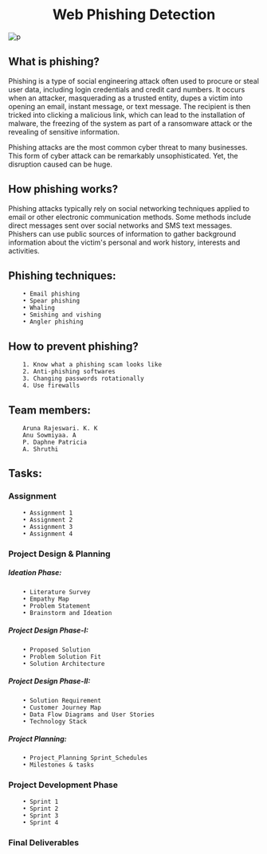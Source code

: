 <h1 align="center">Web Phishing Detection</h1>

![p](https://user-images.githubusercontent.com/114014205/201517286-55a57d15-9434-4f2c-9bb1-335e2cf9f9f1.jpg)

## What is phishing?
Phishing is a type of social engineering attack often used to procure or steal user data, including login credentials and credit card numbers. It occurs when an attacker, masquerading as a trusted entity, dupes a victim into opening an email, instant message, or text message. The recipient is then tricked into clicking a malicious link, which can lead to the installation of malware, the freezing of the system as part of a ransomware attack or the revealing of sensitive information.

Phishing attacks are the most common cyber threat to many businesses.
This form of cyber attack can be remarkably unsophisticated. Yet, the disruption caused can be huge.

## How phishing works?
Phishing attacks typically rely on social networking techniques applied to email or other electronic communication methods. Some methods include direct messages sent over social networks and SMS text messages.
Phishers can use public sources of information to gather background information about the victim's personal and work history, interests and activities.
## Phishing techniques:
        • Email phishing 
        • Spear phishing 
        • Whaling
        • Smishing and vishing
        • Angler phishing

## How to prevent phishing?
        1. Know what a phishing scam looks like
        2. Anti-phishing softwares
        3. Changing passwords rotationally
        4. Use firewalls

## Team members:
        Aruna Rajeswari. K. K
        Anu Sowmiyaa. A
        P. Daphne Patricia
        A. Shruthi
## Tasks:
### Assignment
        • Assignment 1 
        • Assignment 2 
        • Assignment 3 
        • Assignment 4 
### Project Design & Planning
##### Ideation Phase:
        • Literature Survey
        • Empathy Map
        • Problem Statement
        • Brainstorm and Ideation
##### Project Design Phase-I:
        • Proposed Solution
        • Problem Solution Fit
        • Solution Architecture
#####  Project Design Phase-II:
        • Solution Requirement
        • Customer Journey Map
        • Data Flow Diagrams and User Stories
        • Technology Stack
#####  Project Planning:
        • Project_Planning Sprint_Schedules
        • Milestones & tasks
###  Project Development Phase
        • Sprint 1
        • Sprint 2
        • Sprint 3
        • Sprint 4
###  Final Deliverables
